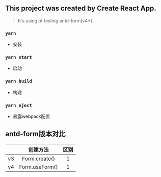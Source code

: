 ## This project was created by Create React App.

> It's using of testing antd-form(v4+).

### `yarn`
* 安装

### `yarn start`
* 启动

### `yarn build`
* 构建

### `yarn eject`
* 暴露webpack配置

## antd-form版本对比
|       | 创建方法 |   区别   |
| :---- | :----: | :----: |
| v3    |  Form.create() | 1 |
| v4    |  Form.useForm() | 1 |